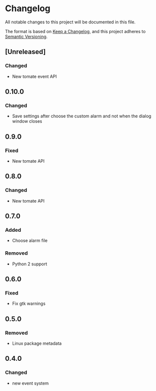 # Changelog

All notable changes to this project will be documented in this file.

The format is based on [Keep a Changelog](https://keepachangelog.com/en/1.0.0/),
and this project adheres to [Semantic Versioning](https://semver.org/spec/v2.0.0.html).

## [Unreleased]

### Changed

- New tomate event API

## 0.10.0

### Changed

- Save settings after choose the custom alarm and not when the dialog window closes

## 0.9.0

### Fixed

- New tomate API

## 0.8.0

### Changed

- New tomate API

## 0.7.0

### Added

- Choose alarm file
  
### Removed

- Python 2 support

## 0.6.0

### Fixed

- Fix gtk warnings

## 0.5.0

### Removed

- Linux package metadata

## 0.4.0

### Changed

- new event system
